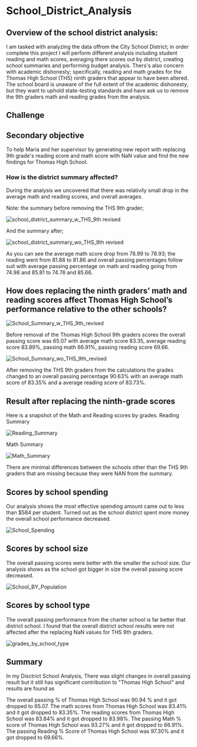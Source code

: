 # School_District_Analysis

## Overview of the school district analysis:

I am tasked with analyzing the data offrom the City School District; in order complete this project I will perform different analysis including student reading and math scores, averaging there scores out by district, creating school summaries and performing budget analysis. Thers's also concern with academic dishonesty; specifically, reading and math grades for the Thomas High School (THS) ninth graders that appear to have been altered. The school board is unaware of the full extent of the academic dishonesty, but they want to uphold state-testing standards and have ask us to remove the 9th graders math and reading grades from the analysis.

## Challenge
## Secondary objective
To help Maria and her supervisor by generating new report with replacing 9th grade's reading score and math score with NaN value and find the new findings for Thomas High School.

### How is the district summary affected?
During the analysis we uncovered that there was relativily small drop in the average math and reading scores, and overall averages.

Note: the summary before removing the THS 9th grader;

![school_district_summary_w_THS_9th  revised](https://user-images.githubusercontent.com/82338072/119266805-360c0280-bbba-11eb-9259-d7ee75553659.PNG)

And the summary after;

![school_district_summary_wo_THS_9th revised](https://user-images.githubusercontent.com/82338072/119267127-5daf9a80-bbbb-11eb-9f3d-c16647aa6359.PNG)

As you can see the average math score drop from 78.99 to 78.93; the reading went from 81.88 to 81.86 and overall passing percentages follow suit with average passing percentage on math and reading going from 74.98 and 85.81 to 74.76 and 85.66.

## How does replacing the ninth graders’ math and reading scores affect Thomas High School’s performance relative to the other schools?
![School_Summary_w_THS_9th_revised](https://user-images.githubusercontent.com/82338072/119266843-65bb0a80-bbba-11eb-90d1-fe1f3d386fac.PNG)

Before removal of the Thomas High School 9th graders scores the overall passing score was 65.07 with average math score 83.35, average reading score 83.89%, passing math 66.91%, passing reading score 69.66.

![School_Summary_wo_THS_9th_revised](https://user-images.githubusercontent.com/82338072/119267063-2f31bf80-bbbb-11eb-98b5-d123a34e8933.PNG)

After removing the THS 9th graders from the calculations the grades changed to an overall passing percentage 90.63% with an average math score of 83.35% and a average reading score of 83.73%.  

## Result after replacing the ninth-grade scores
Here is a snapshot of the Math and Reading scores by grades.
Reading Summary

![Reading_Summary](https://user-images.githubusercontent.com/82338072/119266870-7f5c5200-bbba-11eb-8bd8-06884383354a.PNG)

Math Summary

![Math_Summary](https://user-images.githubusercontent.com/82338072/119266881-897e5080-bbba-11eb-8b0d-5ed62bb73ccc.PNG)

There are minimal differences between the schools other than the THS 9th graders that are missing because they were NAN from the summary.

## Scores by school spending
Our analysis shows the most effective spending amount came out to less than $584 per student. Turned out as the school district spent more money the overall school performance decreased.

![School_Spending](https://user-images.githubusercontent.com/82338072/119266902-9a2ec680-bbba-11eb-93c7-6dac3b8f2a1f.PNG)

## Scores by school size
The overall passing scores were better with the smaller the school size. Our analysis shows as the school got bigger in size the overall passing score decreased.

![School_BY_Population](https://user-images.githubusercontent.com/82338072/119266907-a0bd3e00-bbba-11eb-8735-7645bfff8f42.PNG)

## Scores by school type
The overall passing performance from the charter school is far better that district school. I found that the overall district school results were not affected after the replacing NaN values for THS 9th graders.

![grades_by_school_type](https://user-images.githubusercontent.com/82338072/119266922-af0b5a00-bbba-11eb-9f5c-826c140b6909.PNG)

## Summary
In my Disctrict School Analysis, There was slight changes in overall passing result but it still has significant contribution to "Thomas High School" and results are found as

The overall passing % of Thomas High School was 90.94 % and it got dropped to 65.07.
The math scores from Thomas High School was 83.41% and it got dropped to 83.35%.
The reading scores from Thomas High School was 83.84% and it got dropped to 83.98%.
The passing Math % score of Thomas High School was 93.27% and it got dropped to 66.91%.
The passing Reading % Score of Thomas High School was 97.30% and it got dropped to 69.66%.






